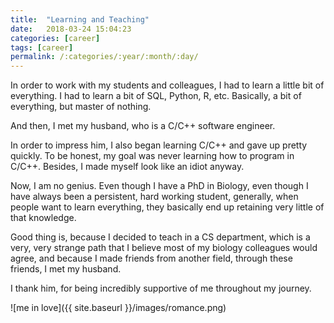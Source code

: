 ```yaml
---
title:  "Learning and Teaching"
date:   2018-03-24 15:04:23
categories: [career]
tags: [career]
permalink: /:categories/:year/:month/:day/
---
```


In order to work with my students and colleagues, I had to learn a little bit of everything.
I had to learn a bit of SQL, Python, R, etc. 
Basically, a bit of everything, but master of nothing. 

And then, I met my husband, who is a C/C++ software engineer. 
 
In order to impress him, I also began learning C/C++ and gave up pretty quickly.
To be honest, my goal was never learning how to program in C/C++. Besides, I made myself look like an idiot anyway.

Now, I am no genius. Even though I have a PhD in Biology, even though I have always been a persistent, hard working student, generally, when people want to learn everything, they basically end up retaining very little of that knowledge.

Good thing is, because I decided to teach in a CS department, which is a very, very strange path that I believe most of my biology colleagues would agree, and because I made friends from another field, through these friends, I met my husband. 

I thank him, for being incredibly supportive of me throughout my journey.

![me in love]({{ site.baseurl }}/images/romance.png)


